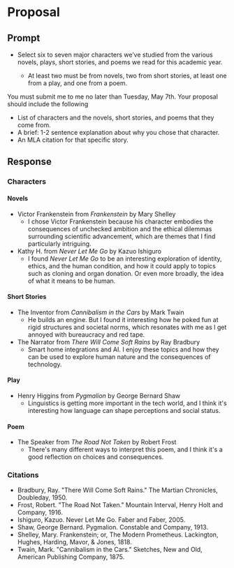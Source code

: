# Proposal

## Prompt

- Select six to seven major characters we’ve studied from the various novels, plays, short stories, and poems we read for this academic year.

    - At least two must be from novels, two from short stories, at least one from a play, and one from a poem.

You must submit me to me no later than Tuesday, May 7th. Your proposal should include the following

- List of characters and the novels, short stories, and poems that they come from.
- A brief: 1-2 sentence explanation about why you chose that character.
- An MLA citation for that specific story.

## Response

### Characters

#### Novels

- Victor Frankenstein from *Frankenstein* by Mary Shelley
    - I chose Victor Frankenstein because his character embodies the consequences of unchecked ambition and the ethical dilemmas surrounding scientific advancement, which are themes that I find particularly intriguing.
- Kathy H. from *Never Let Me Go* by Kazuo Ishiguro
    - I found *Never Let Me Go* to be an interesting exploration of identity, ethics, and the human condition, and how it could apply to topics such as cloning and organ donation. Or even more broadly, the idea of what it means to be human.


#### Short Stories

- The Inventor from *Cannibalism in the Cars* by Mark Twain
    - He builds an engine. But I found it interesting how he poked fun at rigid structures and societal norms, which resonates with me as I get annoyed with bureaucracy and red tape.
- The Narrator from *There Will Come Soft Rains* by Ray Bradbury
    - Smart home integrations and AI. I enjoy these topics and how they can be used to explore human nature and the consequences of technology.

#### Play

- Henry Higgins from *Pygmalion* by George Bernard Shaw
    - Linguistics is getting more important in the tech world, and I think it's interesting how language can shape perceptions and social status.

#### Poem

- The Speaker from *The Road Not Taken* by Robert Frost
    - There's many different ways to interpret this poem, and I think it's a good reflection on choices and consequences.

### Citations

- Bradbury, Ray. "There Will Come Soft Rains." The Martian Chronicles, Doubleday, 1950.
- Frost, Robert. "The Road Not Taken." Mountain Interval, Henry Holt and Company, 1916.
- Ishiguro, Kazuo. Never Let Me Go. Faber and Faber, 2005.
- Shaw, George Bernard. Pygmalion. Constable and Company, 1913.
- Shelley, Mary. Frankenstein; or, The Modern Prometheus. Lackington, Hughes, Harding, Mavor, & Jones, 1818.
- Twain, Mark. "Cannibalism in the Cars." Sketches, New and Old, American Publishing Company, 1875.

